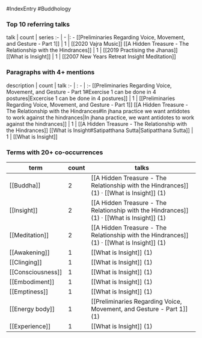 #IndexEntry #Buddhology

### Top 10 referring talks
talk | count | series
:- | - |: -
[[Preliminaries Regarding Voice, Movement, and Gesture - Part 1]] | 1 | [[2020 Vajra Music]]
[[A Hidden Treasure - The Relationship with the Hindrances]] | 1 | [[2019 Practising the Jhanas]]
[[What is Insight]] | 1 | [[2007 New Years Retreat Insight Meditation]]

### Paragraphs with 4+ mentions
description | count | talk
:- | : - | :-
[[Preliminaries Regarding Voice, Movement, and Gesture - Part 1#Exercise 1 can be done in 4 postures\|Excercise 1 can be done in 4 postures]] | 1 | [[Preliminaries Regarding Voice, Movement, and Gesture - Part 1]]
[[A Hidden Treasure - The Relationship with the Hindrances#In jhana practice we want antidotes to work against the hindrances\|In jhana practice, we want antidotes to work against the hindrances]] | 1 | [[A Hidden Treasure - The Relationship with the Hindrances]]
[[What is Insight#Satipatthana Sutta\|Satipatthana Sutta]] | 1 | [[What is Insight]]

### Terms with 20+ co-occurrences
term | count | talks
-|-|-
[[Buddha]] | 2 | <span class="counts">[[A Hidden Treasure - The Relationship with the Hindrances]] (1) · [[What is Insight]] (1)</span> 
[[Insight]] | 2 | <span class="counts">[[A Hidden Treasure - The Relationship with the Hindrances]] (1) · [[What is Insight]] (1)</span> 
[[Meditation]] | 2 | <span class="counts">[[A Hidden Treasure - The Relationship with the Hindrances]] (1) · [[What is Insight]] (1)</span> 
[[Awakening]] | 1 | <span class="counts">[[What is Insight]] (1)</span> 
[[Clinging]] | 1 | <span class="counts">[[What is Insight]] (1)</span> 
[[Consciousness]] | 1 | <span class="counts">[[What is Insight]] (1)</span> 
[[Embodiment]] | 1 | <span class="counts">[[What is Insight]] (1)</span> 
[[Emptiness]] | 1 | <span class="counts">[[What is Insight]] (1)</span> 
[[Energy body]] | 1 | <span class="counts">[[Preliminaries Regarding Voice, Movement, and Gesture - Part 1]] (1)</span> 
[[Experience]] | 1 | <span class="counts">[[What is Insight]] (1)</span> 

